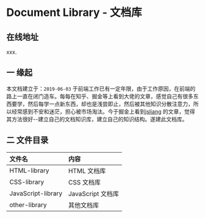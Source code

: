 # Document Library - 文档库

## 在线地址

xxx.

## 一 缘起

本文档建立于：`2019-06-03` 
于前端工作已有一定年限，由于工作原因，在前端的路上一直在闭门造车。每每在知乎、掘金等上看到大佬的文章，感觉自己有很多东西要学，然后每学一点新东西，却也是浅尝即止，然后被其他知识分散注意力，所以经常感到不安和迷茫，担心被市场淘汰。今于掘金上看到[jsliang](https://juejin.im/user/584613ba128fe10058b3cf68) 的文章，觉得其方法很好--建立自己的文档知识库，建立自己的知识结构。遂建此文档库。

## 二 文件目录

| 文件名 | 内容 |
| :--- | :--- |
| HTML-library | HTML 文档库 |
| CSS-library | CSS 文档库 |
| JavaScript-library | JavaScript 文档库 |
| other-library | 其他文档库 |



